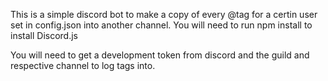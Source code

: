 This is a simple discord bot to make a copy of every @tag for a certin user set in config.json into another channel. 
You will need to run npm install to install Discord.js

You will need to get a development token from discord and the guild and respective channel to log tags into.

